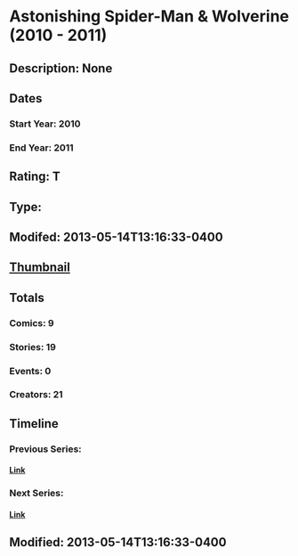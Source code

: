 # Astonishing Spider-Man & Wolverine (2010 - 2011)
## Description: None
## Dates
### Start Year: 2010
### End Year: 2011
## Rating: T
## Type: 
## Modifed: 2013-05-14T13:16:33-0400
## [Thumbnail](http://i.annihil.us/u/prod/marvel/i/mg/f/70/5192711402ad1.jpg)
## Totals
### Comics: 9
### Stories: 19
### Events: 0
### Creators: 21
## Timeline
### Previous Series: 
#### [Link]()
### Next Series: 
#### [Link]()
## Modified: 2013-05-14T13:16:33-0400